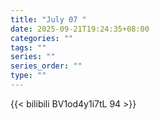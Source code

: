```yaml
---
title: "July 07 "
date: 2025-09-21T19:24:35+08:00
categories: ""
tags: ""
series: ""
series_order: ""
type: ""
---
```



{{< bilibili BV1od4y1i7tL 94 >}}

